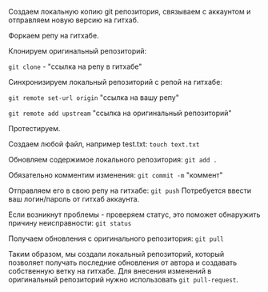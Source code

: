 Создаем локальную копию git репозитория, связываем с аккаунтом и отправляем новую версию на гитхаб.

Форкаем репу на гитхабе.

Клонируем оригинальный репозиторий:

`git clone` - "ссылка на репу в гитхабе"

Синхронизируем локальный репозиторий с репой на гитхабе:

`git remote set-url origin` "ссылка на вашу репу"

`git remote add upstream` "ссылка на оригинальный репозиторий"

Протестируем.

Создаем любой файл, например test.txt:
`touch text.txt`

Обновляем содержимое локального репозитория:
`git add .`

Обязательно комментим изменения:
`git commit -m` "коммент"


Отправляем его в свою репу на гитхабе:
`git push`
Потребуется ввести ваш логин/пароль от гитхаб аккаунта.

Если возникнут проблемы - проверяем статус, это поможет обнаружить причину неисправности:
`git status`

Получаем обновления с оригинального репозитория:
`git pull`

Таким образом, мы создали локальный репозиторий, который позволяет получать последние обновления от автора и создавать
собственную ветку на гитхабе. Для внесения изменений в оригинальный репозиторий нужно использовать `git pull-request`.
